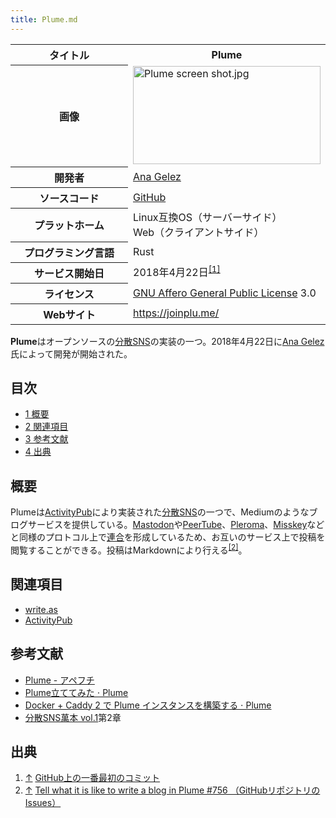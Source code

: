 ```yaml
---
title: Plume.md
---
```

<div>

<table>
<colgroup>
<col style="width: 50%" />
<col style="width: 50%" />
</colgroup>
<tbody>
<tr class="header">
<th>タイトル</th>
<th>Plume</th>
</tr>

<tr class="odd">
<th>画像</th>
<td><a href="/%E3%83%95%E3%82%A1%E3%82%A4%E3%83%AB:Plume_screen_shot.jpg"><img src="/images/thumb/f/f7/Plume_screen_shot.jpg/300px-Plume_screen_shot.jpg" srcset="/images/thumb/f/f7/Plume_screen_shot.jpg/450px-Plume_screen_shot.jpg 1.5x, /images/thumb/f/f7/Plume_screen_shot.jpg/600px-Plume_screen_shot.jpg 2x" width="300" height="157" alt="Plume screen shot.jpg" /></a></td>
</tr>
<tr class="even">
<th scope="row">開発者</th>
<td><a href="https://github.com/AnaGelez" rel="nofollow">Ana Gelez</a></td>
</tr>
<tr class="odd">
<th scope="row">ソースコード</th>
<td><a href="https://github.com/Plume-org/Plume" rel="nofollow">GitHub</a></td>
</tr>
<tr class="even">
<th scope="row">プラットホーム</th>
<td>Linux互換OS（サーバーサイド）<br />
Web（クライアントサイド）</td>
</tr>
<tr class="odd">
<th scope="row">プログラミング言語</th>
<td>Rust</td>
</tr>
<tr class="even">
<th scope="row">サービス開始日</th>
<td>2018年4月22日<sup><a href="#cite_note-1">[1]</a></sup></td>
</tr>
<tr class="odd">
<th scope="row">ライセンス</th>
<td><a href="/GNU_Affero_General_Public_License" title="GNU Affero General Public License">GNU Affero General Public License</a> 3.0</td>
</tr>
<tr class="even">
<th scope="row">Webサイト</th>
<td><a href="https://joinplu.me/" rel="nofollow">https://joinplu.me/</a></td>
</tr>
</tbody>
</table>

  
**Plume**はオープンソースの[分散SNS](/%E5%88%86%E6%95%A3SNS "分散SNS")の実装の一つ。2018年4月22日に<a href="https://github.com/AnaGelez" rel="nofollow">Ana Gelez</a>氏によって開発が開始された。

<div>

<div lang="ja" dir="ltr">

## 目次

</div>

-   [1 概要](#.E6.A6.82.E8.A6.81)
-   [2 関連項目](#.E9.96.A2.E9.80.A3.E9.A0.85.E7.9B.AE)
-   [3 参考文献](#.E5.8F.82.E8.80.83.E6.96.87.E7.8C.AE)
-   [4 出典](#.E5.87.BA.E5.85.B8)

</div>

## 概要

Plumeは[ActivityPub](/ActivityPub "ActivityPub")により実装された[分散SNS](/%E5%88%86%E6%95%A3SNS "分散SNS")の一つで、Mediumのようなブログサービスを提供している。[Mastodon](/Mastodon "Mastodon")や[PeerTube](/PeerTube "PeerTube")、[Pleroma](/Pleroma "Pleroma")、[Misskey](/Misskey "Misskey")などと同様のプロトコル上で[連合](/%E9%80%A3%E5%90%88 "連合")を形成しているため、お互いのサービス上で投稿を閲覧することができる。投稿はMarkdownにより行える<sup>[\[2\]](#cite_note-2)</sup>。

## 関連項目

-   [write.as](/Write.as "Write.as")
-   [ActivityPub](/ActivityPub "ActivityPub")

## 参考文献

-   <a href="https://scrapbox.io/apehuci/Plume" rel="nofollow">Plume - アペフチ</a>
-   <a href="https://blogs.kitaitimakoto.net/~/Apehuci/plume-%E7%AB%8B-%E3%81%A6-%E3%81%A6-%E3%81%BF-%E3%81%9F" rel="nofollow">Plume立ててみた ⋅ Plume</a>
-   <a href="https://ap.fourth-brigade.jp/~/Blog/docker-caddy-2-%E3%81%A7-plume-%E3%82%A4%E3%83%B3%E3%82%B9%E3%82%BF%E3%83%B3%E3%82%B9-%E3%82%92-%E6%A7%8B-%E7%AF%89-%E3%81%99-%E3%82%8B/" rel="nofollow">Docker + Caddy 2 で Plume インスタンスを構築する ⋅ Plume</a>
-   <a href="https://blowing.booth.pm/items/1501205" rel="nofollow">分散SNS萬本 vol.1</a>第2章

## 出典

<div>

1.  [↑](#cite_ref-1) <a href="https://github.com/Plume-org/Plume/commit/f060fa08afb411f85b2ce1de91f760ea130a0715" rel="nofollow">GitHub上の一番最初のコミット</a>
2.  [↑](#cite_ref-2) <a href="https://github.com/Plume-org/Plume/issues/756" rel="nofollow">Tell what it is like to write a blog in Plume #756 （GitHubリポジトリのIssues）</a>

</div>

</div>

